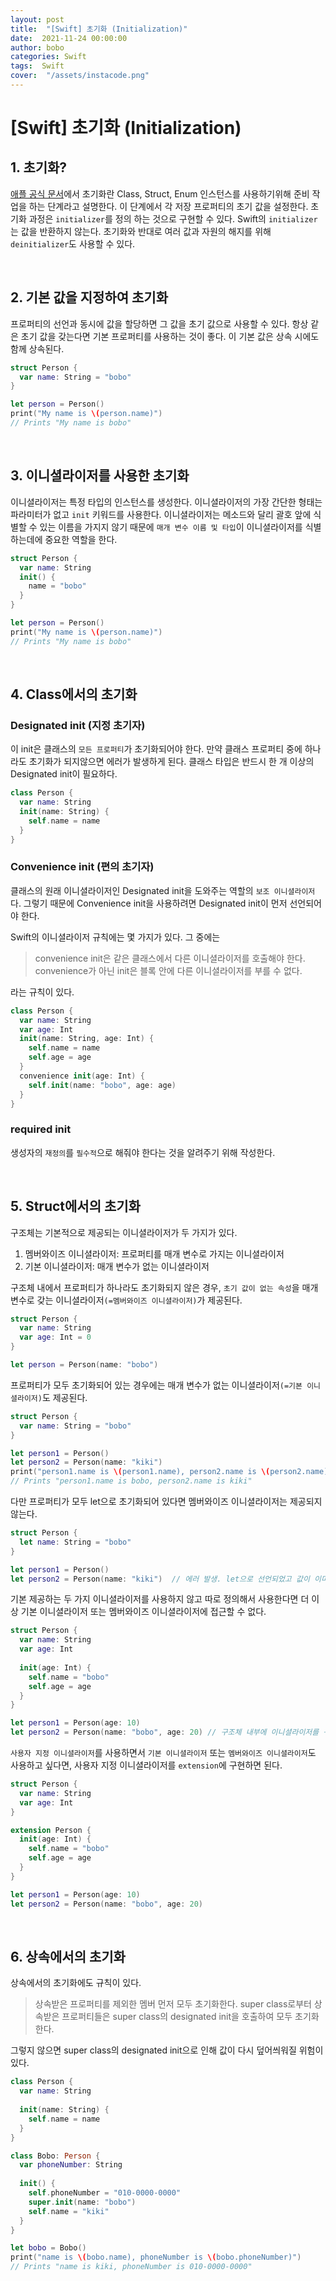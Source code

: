 ```yaml
---
layout: post
title:  "[Swift] 초기화 (Initialization)"
date:  2021-11-24 00:00:00
author: bobo
categories: Swift
tags:  Swift
cover:  "/assets/instacode.png"
---
```


# [Swift] 초기화 (Initialization)



## 1. 초기화?

[애플 공식 문서](https://jusung.gitbook.io/the-swift-language-guide/language-guide/14-initialization)에서 초기화란 Class, Struct, Enum 인스턴스를 사용하기위해 준비 작업을 하는 단계라고 설명한다. 이 단계에서 각 저장 프로퍼티의 초기 값을 설정한다. 초기화 과정은 `initializer`를 정의 하는 것으로 구현할 수 있다. Swift의 `initializer`는 값을 반환하지 않는다. 초기화와 반대로 여러 값과 자원의 해지를 위해 `deinitializer`도 사용할 수 있다.

<br/>

## 2. 기본 값을 지정하여 초기화

프로퍼티의 선언과 동시에 값을 할당하면 그 값을 초기 값으로 사용할 수 있다. 항상 같은 초기 값을 갖는다면 기본 프로퍼티를 사용하는 것이 좋다. 이 기본 값은 상속 시에도 함께 상속된다.

```swift
struct Person {
  var name: String = "bobo"
}

let person = Person()
print("My name is \(person.name)")
// Prints "My name is bobo"
```

<br/>

## 3. 이니셜라이저를 사용한 초기화

이니셜라이저는 특정 타입의 인스턴스를 생성한다. 이니셜라이저의 가장 간단한 형태는 파라미터가 없고 `init` 키워드를 사용한다. 이니셜라이저는 메소드와 달리 괄호 앞에 식별할 수 있는 이름을 가지지 않기 때문에 `매개 변수 이름 및 타입`이 이니셜라이저를 식별하는데에 중요한 역할을 한다.

```swift
struct Person {
  var name: String
  init() {
    name = "bobo"
  }
}

let person = Person()
print("My name is \(person.name)")
// Prints "My name is bobo"
```

<br/>

## 4. Class에서의 초기화

### Designated init (지정 초기자)

이 init은 클래스의 `모든 프로퍼티`가 초기화되어야 한다. 만약 클래스 프로퍼티 중에 하나라도 초기화가 되지않으면 에러가 발생하게 된다. 클래스 타입은 반드시 한 개 이상의 Designated init이 필요하다.

```swift
class Person {
  var name: String
  init(name: String) {
    self.name = name
  }
}
```



### Convenience init (편의 초기자)

클래스의 원래 이니셜라이저인 Designated init을 도와주는 역할의 `보조 이니셜라이저`다. 그렇기 때문에 Convenience init을 사용하려면 Designated init이 먼저 선언되어야 한다.<br/>

Swift의 이니셜라이저 규칙에는 몇 가지가 있다. 그 중에는

> convenience init은 같은 클래스에서 다른 이니셜라이저를 호출해야 한다. convenience가 아닌 init은 블록 안에 다른 이니셜라이저를 부를 수 없다.

라는 규칙이 있다.

```swift
class Person {
  var name: String
  var age: Int
  init(name: String, age: Int) {
    self.name = name
    self.age = age
  }
  convenience init(age: Int) {
    self.init(name: "bobo", age: age)
  }
}
```



### required init

생성자의 `재정의`를 `필수적`으로 해줘야 한다는 것을 알려주기 위해 작성한다. 

<br/>

## 5. Struct에서의 초기화

구조체는 기본적으로 제공되는 이니셜라이저가 두 가지가 있다.

1. 멤버와이즈 이니셜라이저: 프로퍼티를 매개 변수로 가지는 이니셜라이저
2. 기본 이니셜라이저: 매개 변수가 없는 이니셜라이저

구조체 내에서 프로퍼티가 하나라도 초기화되지 않은 경우, `초기 값이 없는 속성`을 매개 변수로 갖는 이니셜라이저`(=멤버와이즈 이니셜라이저)`가 제공된다.

```swift
struct Person {
  var name: String
  var age: Int = 0
}

let person = Person(name: "bobo")
```

프로퍼티가 모두 초기화되어 있는 경우에는 매개 변수가 없는 이니셜라이저`(=기본 이니셜라이저)`도 제공된다.

```swift
struct Person {
  var name: String = "bobo"
}

let person1 = Person()
let person2 = Person(name: "kiki")
print("person1.name is \(person1.name), person2.name is \(person2.name)")
// Prints "person1.name is bobo, person2.name is kiki"
```

다만 프로퍼티가 모두 let으로 초기화되어 있다면 멤버와이즈 이니셜라이저는 제공되지 않는다.

```swift
struct Person {
  let name: String = "bobo"
}

let person1 = Person()
let person2 = Person(name: "kiki")	// 에러 발생. let으로 선언되었고 값이 이미 초기화되어 있기 때문에 값을 변경할 수 없다.
```

기본 제공하는 두 가지 이니셜라이저를 사용하지 않고 따로 정의해서 사용한다면 더 이상 기본 이니셜라이저 또는 멤버와이즈 이니셜라이저에 접근할 수 없다.

```swift
struct Person {
  var name: String
  var age: Int
  
  init(age: Int) {
    self.name = "bobo"
    self.age = age
  }
}

let person1 = Person(age: 10)
let person2 = Person(name: "bobo", age: 20)	// 구조체 내부에 이니셜라이저를 구현했기 때문에 멤버와이즈 이니셜라이저는 사용할 수 없다.
```

`사용자 지정 이니셜라이저`를 사용하면서 `기본 이니셜라이저` 또는 `멤버와이즈 이니셜라이저`도 사용하고 싶다면, 사용자 지정 이니셜라이저를 `extension`에 구현하면 된다.

```swift
struct Person {
  var name: String
  var age: Int
}

extension Person {
  init(age: Int) {
    self.name = "bobo"
    self.age = age
  }
}

let person1 = Person(age: 10)
let person2 = Person(name: "bobo", age: 20)
```

<br/>

## 6. 상속에서의 초기화

상속에서의 초기화에도 규칙이 있다.

> 상속받은 프로퍼티를 제외한 멤버 먼저 모두 초기화한다.
> super class로부터 상속받은 프로퍼티들은 super class의 designated init을 호출하여 모두 초기화한다.

그렇지 않으면 super class의 designated init으로 인해 값이 다시 덮어씌워질 위험이 있다. 

```swift
class Person {
  var name: String
  
  init(name: String) {
    self.name = name
  }
}

class Bobo: Person {
  var phoneNumber: String
  
  init() {
    self.phoneNumber = "010-0000-0000"
    super.init(name: "bobo")
    self.name = "kiki"
  }
}

let bobo = Bobo()
print("name is \(bobo.name), phoneNumber is \(bobo.phoneNumber)")
// Prints "name is kiki, phoneNumber is 010-0000-0000"
```

<br/>
<br/>
<br/>
